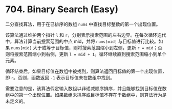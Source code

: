 # 704. Binary Search (Easy)

二分查找算法，用于在已排序的数组 `nums` 中查找目标整数的第一个出现位置。

该算法通过维护两个指针 `l` 和 `r`，分别表示搜索范围的左右边界。在每次循环迭代中，算法计算当前搜索范围的中点 mid，并将 `nums[mid]` 与目标值进行比较。如果 `nums[mid]` 大于或等于目标值，则将搜索范围缩小到左侧，更新 `r = mid`；否则将搜索范围缩小到右侧，更新 `l = mid + 1`。循环继续直到搜索范围缩小到单个元素。

循环结束后，如果目标值在数组中被找到，则算法返回目标值的第一个出现位置，即 `r`。否则，函数返回 `-1` 表示目标值未在数组中找到。

需要注意的是，该算法假定输入数组以非递减顺序排序，并且能够找到目标值在数组中的第一个出现位置。如果数组未排序或目标值不存在于数组中，则算法行为是未定义的。